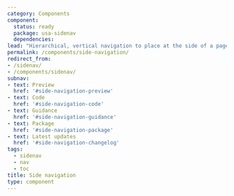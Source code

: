 ```yaml
---
category: Components
component:
  status: ready
  package: usa-sidenav
  dependencies:
lead: "Hierarchical, vertical navigation to place at the side of a page."
permalink: /components/side-navigation/
redirect_from:
- /sidenav/
- /components/sidenav/
subnav:
- text: Preview
  href: '#side-navigation-preview'
- text: Code
  href: '#side-navigation-code'
- text: Guidance
  href: '#side-navigation-guidance'
- text: Package
  href: '#side-navigation-package'
- text: Latest updates
  href: '#side-navigation-changelog'
tags:
  - sidenav
  - nav
  - toc
title: Side navigation
type: component
---
```

